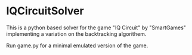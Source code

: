 # IQCircuitSolver
This is a python based solver for the game "IQ Circuit" by "SmartGames" implementing a variation on the backtracking algorithem.

Run game.py for a minimal emulated version of the game.